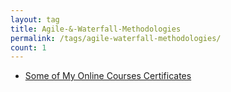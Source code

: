 ```yaml
---
layout: tag
title: Agile-&-Waterfall-Methodologies
permalink: /tags/agile-waterfall-methodologies/
count: 1
---
```


- [Some of My Online Courses Certificates](https://samirpaulb.github.io/blog-jekyll/posts/some-of-my-online-courses-certificates/)
